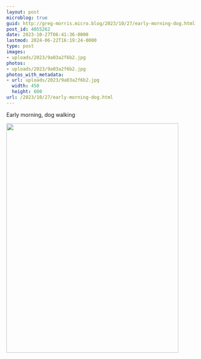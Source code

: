 ```yaml
---
layout: post
microblog: true
guid: http://greg-morris.micro.blog/2023/10/27/early-morning-dog.html
post_id: 4055262
date: 2023-10-27T06:41:36-0000
lastmod: 2024-06-22T16:19:24-0000
type: post
images:
- uploads/2023/9a03a2f6b2.jpg
photos:
- uploads/2023/9a03a2f6b2.jpg
photos_with_metadata:
- url: uploads/2023/9a03a2f6b2.jpg
  width: 450
  height: 600
url: /2023/10/27/early-morning-dog.html
---
```

Early morning, dog walking

<img src="uploads/2023/9a03a2f6b2.jpg" width="450" height="600" alt="">
